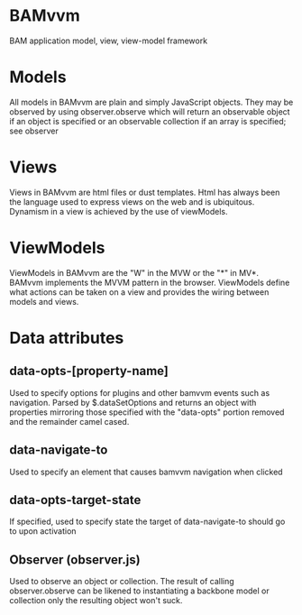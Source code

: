 # BAMvvm
BAM application model, view, view-model framework

# Models
All models in BAMvvm are plain and simply JavaScript objects.  They may be observed by using observer.observe
 which will return an observable object if an object is specified or an observable collection if an array
 is specified; see observer

# Views
Views in BAMvvm are html files or dust templates.  Html has always been the language used to express views
on the web and is ubiquitous.  Dynamism in a view is achieved by the use of viewModels.

# ViewModels
ViewModels in BAMvvm are the "W" in the MVW or the "\*" in MV*.  BAMvvm implements the MVVM pattern in the browser.
ViewModels define what actions can be taken on a view and provides the wiring between models and views.

# Data attributes

## data-opts-[property-name]
Used to specify options for plugins and other bamvvm events such as navigation.  Parsed by $.dataSetOptions and
returns an object with properties mirroring those specified with the "data-opts" portion removed and the 
remainder camel cased.

## data-navigate-to
Used to specify an element that causes bamvvm navigation when clicked

## data-opts-target-state
If specified, used to specify state the target of data-navigate-to should go to upon activation

## Observer (observer.js)
Used to observe an object or collection.  The result of calling observer.observe can be likened to instantiating
a backbone model or collection only the resulting object won't suck.
